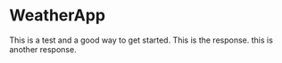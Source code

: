 # WeatherApp

This is a test and a good way to get started. This is the response. this is another response.
